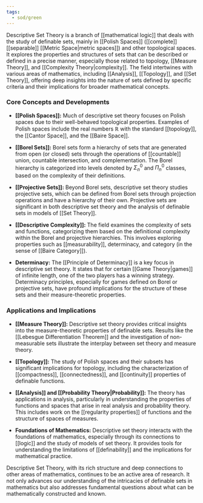 ```yaml
---
tags:
  - sod/green
---
```


Descriptive Set Theory is a branch of [[mathematical logic]] that deals with the study of definable sets, mainly in [[Polish Spaces]] ([[complete]] [[separable]] [[Metric Space|metric spaces]]) and other topological spaces. It explores the properties and structures of sets that can be described or defined in a precise manner, especially those related to topology, [[Measure Theory]], and [[Complexity Theory|complexity]]. The field intertwines with various areas of mathematics, including [[Analysis]], [[Topology]], and [[Set Theory]], offering deep insights into the nature of sets defined by specific criteria and their implications for broader mathematical concepts.

### Core Concepts and Developments

- **[[Polish Spaces]]:** Much of descriptive set theory focuses on Polish spaces due to their well-behaved topological properties. Examples of Polish spaces include the real numbers $\mathbb{R}$ with the standard [[topology]], the [[Cantor Space]], and the [[Baire Space]].

- **[[Borel Sets]]:** Borel sets form a hierarchy of sets that are generated from open (or closed) sets through the operations of [[countable]] union, countable intersection, and complementation. The Borel hierarchy is categorized into levels denoted by $\Sigma^0_n$ and $\Pi^0_n$ classes, based on the complexity of their definitions.

- **[[Projective Sets]]:** Beyond Borel sets, descriptive set theory studies projective sets, which can be defined from Borel sets through projection operations and have a hierarchy of their own. Projective sets are significant in both descriptive set theory and the analysis of definable sets in models of [[Set Theory]].

- **[[Descriptive Complexity]]:** The field examines the complexity of sets and functions, categorizing them based on the definitional complexity within the Borel and projective hierarchies. This involves exploring properties such as [[measurability]], determinacy, and category (in the sense of [[Baire Category]]).

- **Determinacy:** The [[Principle of Determinacy]] is a key focus in descriptive set theory. It states that for certain [[Game Theory|games]] of infinite length, one of the two players has a winning strategy. Determinacy principles, especially for games defined on Borel or projective sets, have profound implications for the structure of these sets and their measure-theoretic properties.

### Applications and Implications

- **[[Measure Theory]]:** Descriptive set theory provides critical insights into the measure-theoretic properties of definable sets. Results like the [[Lebesgue Differentiation Theorem]] and the investigation of non-measurable sets illustrate the interplay between set theory and measure theory.

- **[[Topology]]:** The study of Polish spaces and their subsets has significant implications for topology, including the characterization of [[compactness]], [[connectedness]], and [[continuity]] properties of definable functions.

- **[[Analysis]] and [[Probability Theory|Probability]]:** The theory has applications in analysis, particularly in understanding the properties of functions and spaces that arise in real analysis and probability theory. This includes work on the [[regularity properties]] of functions and the structure of spaces of measures.

- **Foundations of Mathematics:** Descriptive set theory interacts with the foundations of mathematics, especially through its connections to [[logic]] and the study of models of set theory. It provides tools for understanding the limitations of [[definability]] and the implications for mathematical practice.

Descriptive Set Theory, with its rich structure and deep connections to other areas of mathematics, continues to be an active area of research. It not only advances our understanding of the intricacies of definable sets in mathematics but also addresses fundamental questions about what can be mathematically constructed and known.